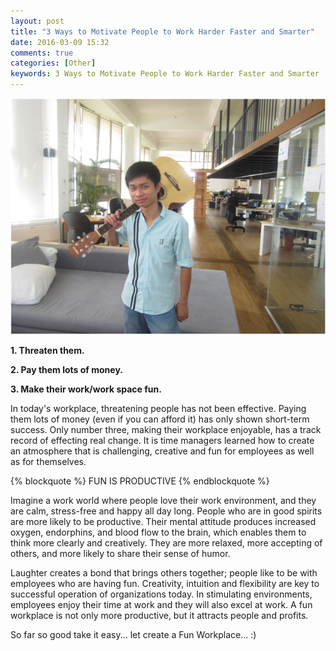 ```yaml
---
layout: post
title: "3 Ways to Motivate People to Work Harder Faster and Smarter"
date: 2016-03-09 15:32
comments: true
categories: [Other]
keywords: 3 Ways to Motivate People to Work Harder Faster and Smarter
---
```


<p>
  <img src="/images/3_ways_to_motivate_people_to_work_harder_faster_and_smarter.png" width="600" alt="3 Ways to Motivate People to Work Harder Faster and Smarter" />
</p>

<p>
  <strong>1. Threaten them.</strong>
</p>

<p>
  <strong>2. Pay them lots of money.</strong>
</p>

<p>
  <strong>3. Make their work/work space fun.</strong>
</p>

<p>
  In today's workplace, threatening people has not been effective. Paying them lots of money (even if you can afford it) has only shown short-term success. Only number three, making their workplace enjoyable, has a track record of effecting real change. It is time managers learned how to create an atmosphere that is challenging, creative and fun for employees as well as for themselves.
</p>

{% blockquote %}
FUN IS PRODUCTIVE
{% endblockquote %}

<p>
  Imagine a work world where people love their work environment, and they are calm, stress-free and happy all day long. People who are in good spirits are more likely to be productive. Their mental attitude produces increased oxygen, endorphins, and blood flow to the brain, which enables them to think more clearly and creatively. They are more relaxed, more accepting of others, and more likely to share their sense of humor.
</p>

<p>
  Laughter creates a bond that brings others together; people like to be with employees who are having fun. Creativity, intuition and flexibility are key to successful operation of organizations today. In stimulating environments, employees enjoy their time at work and they will also excel at work. A fun workplace is not only more productive, but it attracts people and profits.
</p>

<p>
  So far so good take it easy... let create a Fun Workplace... :)
</p>
